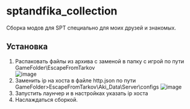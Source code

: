 # sptandfika_collection
Сборка модов для SPT специально для моих друзей и знакомых. 

## Установка

1. Распаковать файлы из архива с заменой в папку с игрой по пути GameFolder\EscapeFromTarkov\
![image](https://github.com/dyeness/sptandfika_collection/assets/158460960/b6aa38ea-f19c-4f81-b55d-57c0eb62f123)
2. Заменить ip на хоста в файле http.json по пути GameFolder>EscapeFromTarkov\Aki_Data\Server\configs
![image](https://github.com/dyeness/sptandfika_collection/assets/158460960/580ac909-d493-4b2d-b2ca-91ab5c551de3)
3. Запустить лаунчер и в настройках указать ip хоста
4. Наслаждаться сборкой.

